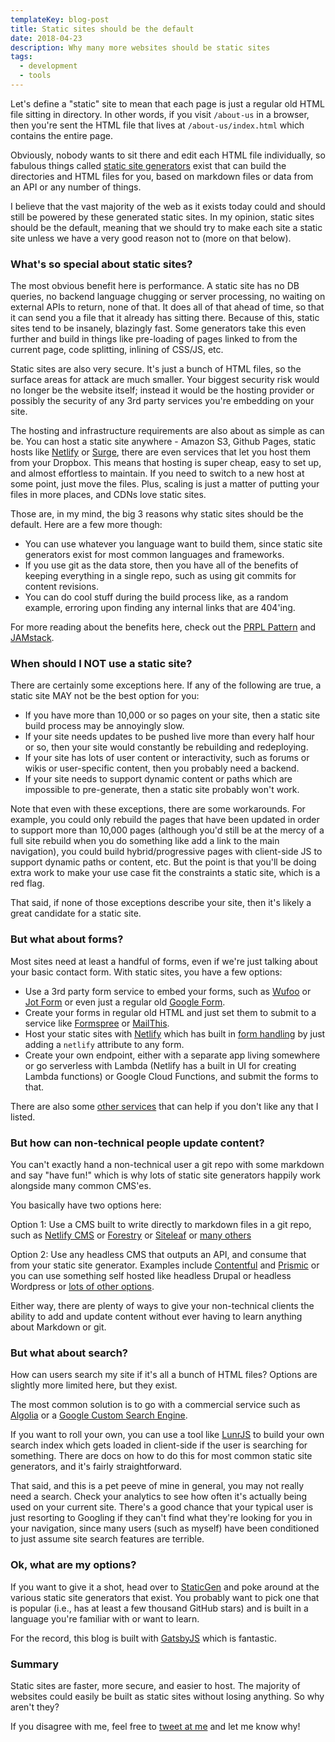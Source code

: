 ```yaml
---
templateKey: blog-post
title: Static sites should be the default
date: 2018-04-23
description: Why many more websites should be static sites
tags:
  - development
  - tools
---
```


Let's define a "static" site to mean that each page is just a regular old HTML file sitting in directory. In other words, if you visit `/about-us` in a browser, then you're sent the HTML file that lives at `/about-us/index.html` which contains the entire page.

Obviously, nobody wants to sit there and edit each HTML file individually, so fabulous things called [static site generators](https://www.staticgen.com/) exist that can build the directories and HTML files for you, based on markdown files or data from an API or any number of things. 

I believe that the vast majority of the web as it exists today could and should still be powered by these generated static sites. In my opinion, static sites should be the default, meaning that we should try to make each site a static site unless we have a very good reason not to (more on that below).

### What's so special about static sites?

The most obvious benefit here is performance. A static site has no DB queries, no backend language chugging or server processing, no waiting on external APIs to return, none of that. It does all of that ahead of time, so that it can  send you a file that it already has sitting there. Because of this, static sites tend to be insanely, blazingly fast. Some generators take this even further and build in things like pre-loading of pages linked to from the current page, code splitting, inlining of CSS/JS, etc.

Static sites are also very secure. It's just a bunch of HTML files, so the surface areas for attack are much smaller. Your biggest security risk would no longer be the website itself; instead it would be the hosting provider or possibly the security of any 3rd party services you're embedding on your site.

The hosting and infrastructure requirements are also about as simple as can be. You can host a static site anywhere - Amazon S3, Github Pages, static hosts like [Netlify](https://www.netlify.com) or [Surge](http://surge.sh/), there are even services that let you host them from your Dropbox. This means that hosting is super cheap, easy to set up, and almost effortless to maintain. If you need to switch to a new host at some point, just move the files. Plus, scaling is just a matter of putting your files in more places, and CDNs love static sites. 

Those are, in my mind, the big 3 reasons why static sites should be the default. Here are a few more though:

- You can use whatever you language want to build them, since static site generators exist for most common languages and frameworks.
- If you use git as the data store, then you have all of the benefits of keeping everything in a single repo, such as using git commits for content revisions.
- You can do cool stuff during the build process like, as a random example, erroring upon finding any internal links that are 404'ing.

For more reading about the benefits here, check out the [PRPL Pattern](https://developers.google.com/web/fundamentals/performance/prpl-pattern/) and [JAMstack](https://jamstack.org/).

### When should I NOT use a static site?

There are certainly some exceptions here. If any of the following are true, a static site MAY not be the best option for you:

- If you have more than 10,000 or so pages on your site, then a static site build process may be annoyingly slow.
- If your site needs updates to be pushed live more than every half hour or so, then your site would constantly be rebuilding and redeploying.
- If your site has lots of user content or interactivity, such as forums or wikis or user-specific content, then you probably need a backend.
- If your site needs to support dynamic content or paths which are impossible to pre-generate, then a static site probably won't work.

Note that even with these exceptions, there are some workarounds. For example, you could only rebuild the pages that have been updated in order to support more than 10,000 pages (although you'd still be at the mercy of a full site rebuild when you do something like add a link to the main navigation), you could build hybrid/progressive pages with client-side JS to support dynamic paths or content, etc. But the point is that you'll be doing extra work to make your use case fit the constraints a static site, which is a red flag.

That said, if none of those exceptions describe your site, then it's likely a great candidate for a static site.

### But what about forms?

Most sites need at least a handful of forms, even if we're just talking about your basic contact form. With static sites, you have a few options:

- Use a 3rd party form service to embed your forms, such as [Wufoo](https://www.wufoo.com/) or [Jot Form](https://www.jotform.com/) or even just a regular old [Google Form](https://www.google.com/forms/about/). 
- Create your forms in regular old HTML and just set them to submit to a service like [Formspree](https://formspree.io/) or [MailThis](https://mailthis.to/).
- Host your static sites with [Netlify](https://www.netlify.com/) which has built in [form handling](https://www.netlify.com/docs/form-handling/) by just adding a `netlify` attribute to any form.
- Create your own endpoint, either with a separate app living somewhere or go serverless with Lambda (Netlify has a built in UI for creating Lambda functions) or Google Cloud Functions, and submit the forms to that.

There are also some [other services](https://github.com/agarrharr/awesome-static-website-services#forms) that can help if you don't like any that I listed.

### But how can non-technical people update content?

You can't exactly hand a non-technical user a git repo with some markdown and say "have fun!" which is why lots of static site generators happily work alongside many common CMS'es. 

You basically have two options here:

Option 1: Use a CMS built to write directly to markdown files in a git repo, such as [Netlify CMS](https://www.netlifycms.org/) or [Forestry](https://forestry.io/) or [Siteleaf](https://www.siteleaf.com/) or [many others](https://github.com/b-long/awesome-static-hosting-and-cms#content-management-systems-cms)

Option 2: Use any headless CMS that outputs an API, and consume that from your static site generator. Examples include [Contentful](https://www.contentful.com/) and [Prismic](https://prismic.io/) or you can use something self hosted like headless Drupal or headless Wordpress or [lots of other options](https://headlesscms.org/). 

Either way, there are plenty of ways to give your non-technical clients the ability to add and update content without ever having to learn anything about Markdown or git. 

### But what about search?

How can users search my site if it's all a bunch of HTML files? Options are slightly more limited here, but they exist. 

The most common solution is to go with a commercial service such as [Algolia](https://www.algolia.com/) or a [Google Custom Search Engine](https://www.google.com/cse). 

If you want to roll your own, you can use a tool like [LunrJS](https://lunrjs.com/) to build your own search index which gets loaded in client-side if the user is searching for something. There are docs on how to do this for most common static site generators, and it's fairly straightforward. 

That said, and this is a pet peeve of mine in general, you may not really need a search. Check your analytics to see how often it's actually being used on your current site. There's a good chance that your typical user is just resorting to Googling if they can't find what they're looking for you in your navigation, since many users (such as myself) have been conditioned to just assume site search features are terrible.

### Ok, what are my options?

If you want to give it a shot, head over to [StaticGen](https://www.staticgen.com/) and poke around at the various static site generators that exist. You probably want to pick one that is popular (i.e., has at least a few thousand GitHub stars) and is built in a language you're familiar with or want to learn. 

For the record, this blog is built with [GatsbyJS](https://www.gatsbyjs.org/) which is fantastic.

### Summary

Static sites are faster, more secure, and easier to host. The majority of websites could easily be built as static sites without losing anything. So why aren't they? 

If you disagree with me, feel free to [tweet at me](https://twitter.com/mcrittenden) and let me know why! 

